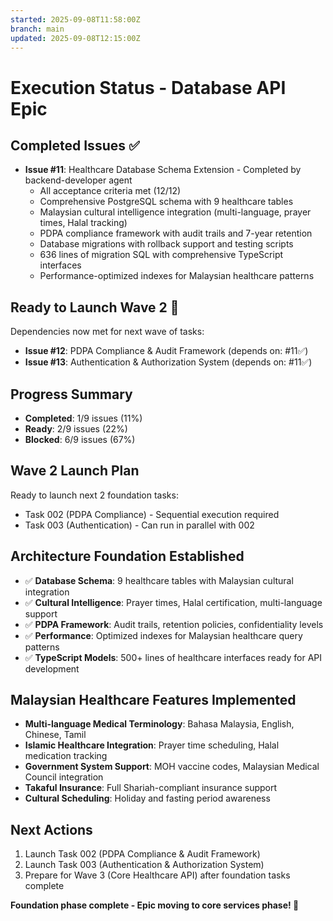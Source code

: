 ```yaml
---
started: 2025-09-08T11:58:00Z
branch: main
updated: 2025-09-08T12:15:00Z
---
```


# Execution Status - Database API Epic

## Completed Issues ✅

- **Issue #11**: Healthcare Database Schema Extension - Completed by backend-developer agent
  - All acceptance criteria met (12/12)
  - Comprehensive PostgreSQL schema with 9 healthcare tables
  - Malaysian cultural intelligence integration (multi-language, prayer times, Halal tracking)
  - PDPA compliance framework with audit trails and 7-year retention
  - Database migrations with rollback support and testing scripts
  - 636 lines of migration SQL with comprehensive TypeScript interfaces
  - Performance-optimized indexes for Malaysian healthcare patterns

## Ready to Launch Wave 2 🚀
Dependencies now met for next wave of tasks:

- **Issue #12**: PDPA Compliance & Audit Framework (depends on: #11✅)
- **Issue #13**: Authentication & Authorization System (depends on: #11✅)

## Progress Summary
- **Completed**: 1/9 issues (11%)
- **Ready**: 2/9 issues (22%)  
- **Blocked**: 6/9 issues (67%)

## Wave 2 Launch Plan
Ready to launch next 2 foundation tasks:
- Task 002 (PDPA Compliance) - Sequential execution required
- Task 003 (Authentication) - Can run in parallel with 002

## Architecture Foundation Established
- ✅ **Database Schema**: 9 healthcare tables with Malaysian cultural integration
- ✅ **Cultural Intelligence**: Prayer times, Halal certification, multi-language support  
- ✅ **PDPA Framework**: Audit trails, retention policies, confidentiality levels
- ✅ **Performance**: Optimized indexes for Malaysian healthcare query patterns
- ✅ **TypeScript Models**: 500+ lines of healthcare interfaces ready for API development

## Malaysian Healthcare Features Implemented
- **Multi-language Medical Terminology**: Bahasa Malaysia, English, Chinese, Tamil
- **Islamic Healthcare Integration**: Prayer time scheduling, Halal medication tracking
- **Government System Support**: MOH vaccine codes, Malaysian Medical Council integration
- **Takaful Insurance**: Full Shariah-compliant insurance support
- **Cultural Scheduling**: Holiday and fasting period awareness

## Next Actions
1. Launch Task 002 (PDPA Compliance & Audit Framework)
2. Launch Task 003 (Authentication & Authorization System) 
3. Prepare for Wave 3 (Core Healthcare API) after foundation tasks complete

**Foundation phase complete - Epic moving to core services phase! 🎉**
